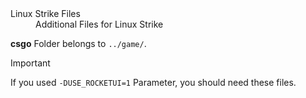 <dl>
  <dt>Linux Strike Files</dt>
  <dd>Additional Files for Linux Strike</dd>
</dl>

**csgo** Folder belongs to `../game/`.

> [!IMPORTANT]  
> If you used `-DUSE_ROCKETUI=1` Parameter, you should need these files.
 
